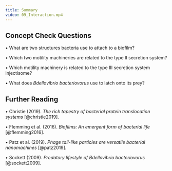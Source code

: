 ```yaml
---
title: Summary
video: 09_Interaction.mp4
---
```


## Concept Check Questions 

• What are two structures bacteria use to attach to a biofilm?

• Which two motility machineries are related to the type II secretion system?

• Which motility machinery is related to the type III secretion system injectisome?

• What does *Bdellovibrio bacteriovorus* use to latch onto its prey?

## Further Reading 

• Christie (2019). *The rich tapestry of bacterial protein translocation systems* [@christie2019].

• Flemming et al. (2016). *Biofilms: An emergent form of bacterial life* [@flemming2016].

• Patz et al. (2019). *Phage tail-like particles are versatile bacterial nanomachines* [@patz2019].

• Sockett (2009). *Predatory lifestyle of Bdellovibrio bacteriovorus* [@sockett2009].
